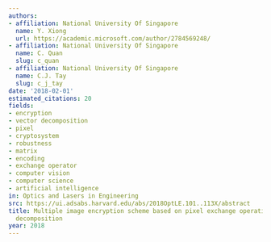 ```yaml
---
authors:
- affiliation: National University Of Singapore
  name: Y. Xiong
  url: https://academic.microsoft.com/author/2784569248/
- affiliation: National University Of Singapore
  name: C. Quan
  slug: c_quan
- affiliation: National University Of Singapore
  name: C.J. Tay
  slug: c_j_tay
date: '2018-02-01'
estimated_citations: 20
fields:
- encryption
- vector decomposition
- pixel
- cryptosystem
- robustness
- matrix
- encoding
- exchange operator
- computer vision
- computer science
- artificial intelligence
in: Optics and Lasers in Engineering
src: https://ui.adsabs.harvard.edu/abs/2018OptLE.101..113X/abstract
title: Multiple image encryption scheme based on pixel exchange operation and vector
  decomposition
year: 2018
---
```

